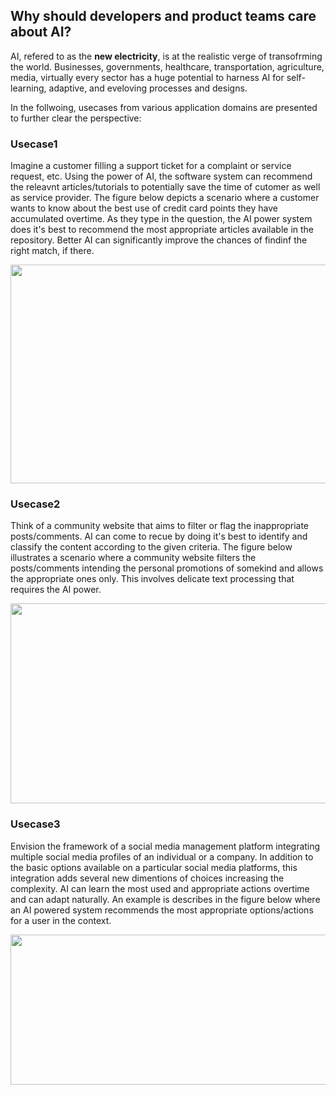 ## Why should developers and product teams care about AI?
AI, refered to as the **new electricity**, is at the realistic verge of transofrming the world. Businesses, governments, healthcare, transportation, agriculture, media, virtually every sector has a huge potential to harness AI for self-learning, adaptive, and eveloving processes and designs.

In the follwoing, usecases from various application domains are presented to further clear the perspective:

### Usecase1
Imagine a customer filling a support ticket for a complaint or service request, etc. Using the power of AI, the software system can recommend the releavnt articles/tutorials to potentially save the time of cutomer as well as service provider. The figure below depicts a scenario where a customer wants to know about the best use of credit card points they have accumulated overtime. As they type in the question, the AI power system does it's best to recommend the most appropriate articles available in the repository. Better AI can significantly improve the chances of findinf the right match, if there.
<p align="center">
<img src="https://user-images.githubusercontent.com/7511849/208298674-d7bc62e0-4e23-4231-9c0e-877199146e2b.png" width="750" height="350" />
</p>

### Usecase2
Think of a community website that aims to filter or flag the inappropriate posts/comments. AI can come to recue by doing it's best to identify and classify the content according to the given criteria. The figure below illustrates a scenario where a community website filters the posts/comments intending the personal promotions of somekind and allows the appropriate ones only. This involves delicate text processing that requires the AI power. 
<p align="center">
<img src="https://user-images.githubusercontent.com/7511849/208298694-b6553d74-b2ba-4de1-9a9c-97211c78c05c.png" width="600" height="320" />
</p>

### Usecase3
Envision the framework of a social media management platform integrating multiple social media profiles of an individual or a company. In addition to the basic options available on a particular social media platforms, this integration adds several new dimentions of choices increasing the complexity. AI can learn the most used and appropriate actions overtime and can adapt naturally. An example is describes in the figure below where an AI powered system recommends the most appropriate options/actions for a user in the context.
<p align="center">
<img src="https://user-images.githubusercontent.com/7511849/208298700-5fb03797-a3ae-4d3c-9a9e-516226a690c6.png" width="550" height="240" />
</p>
